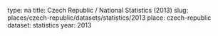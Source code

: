 type: na
title: Czech Republic / National Statistics (2013)
slug: places/czech-republic/datasets/statistics/2013
place: czech-republic
dataset: statistics
year: 2013
